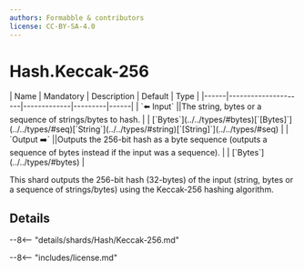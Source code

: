 ```yaml
---
authors: Formabble & contributors
license: CC-BY-SA-4.0
---
```



# Hash.Keccak-256

<div class="sh-parameters" markdown="1">
| Name | Mandatory | Description | Default | Type |
|------|---------------------|-------------|---------|------|
| `⬅️ Input` ||The string, bytes or a sequence of strings/bytes to hash. | | [`Bytes`](../../types/#bytes)[`[Bytes]`](../../types/#seq)[`String`](../../types/#string)[`[String]`](../../types/#seq) |
| `Output ➡️` ||Outputs the 256-bit hash as a byte sequence (outputs a sequence of bytes instead if the input was a sequence). | | [`Bytes`](../../types/#bytes) |

</div>

This shard outputs the 256-bit hash (32-bytes) of the input (string, bytes or a sequence of strings/bytes) using the Keccak-256 hashing algorithm.

## Details

--8<-- "details/shards/Hash/Keccak-256.md"


--8<-- "includes/license.md"

